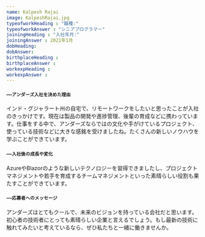 ```yaml
---
name: Kalpesh Rajai
image: KalpeshRajai.jpg
typeofworkHeading : "職種:"
typeofworkAnswer : "シニアプログラマー"
joiningHeading : "入社年月:"
joiningAnswer : 2021年1月
dobHeading: 
dobAnswer: 
birthplaceHeading : 
birthplaceAnswer : 
workexpHeading : 
workexpAnswer :  
---
```


#### `――アンダーズ入社を決めた理由`

インド・グジャラート州の自宅で、リモートワークをしたいと思ったことが入社のきっかけです。現在は製品の開発や進捗管理、後輩の育成などに携わっています。仕事をする中で、アンダーズならではの文化や手がけているプロジェクト、使っている技術などに大きな感銘を受けましたね。たくさんの新しいノウハウを学ぶことができています。

#### `――入社後の成長や変化`

AzureやBlazorのような新しいテクノロジーを習得できましたし、プロジェクトマネジメントや若手を育成するチームマネジメントといった素晴らしい役割も果たすことができています。

#### `――応募者へのメッセージ`

アンダーズはとてもクールで、未来のビジョンを持っている会社だと思います。初心者の技術者にとっても素晴らしい企業と言えるでしょう。もし最新の技術に触れてみたいと考えているなら、ぜひ私たちと一緒に働きませんか。
